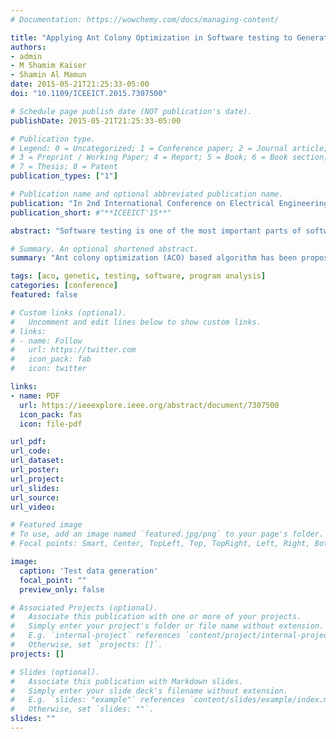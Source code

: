 ```yaml
---
# Documentation: https://wowchemy.com/docs/managing-content/

title: "Applying Ant Colony Optimization in Software testing to Generate Prioritized Optimal Path and Test Data"
authors:
- admin
- M Shamim Kaiser
- Shamin Al Mamun
date: 2015-05-21T21:25:33-05:00
doi: "10.1109/ICEEICT.2015.7307500"

# Schedule page publish date (NOT publication's date).
publishDate: 2015-05-21T21:25:33-05:00

# Publication type.
# Legend: 0 = Uncategorized; 1 = Conference paper; 2 = Journal article;
# 3 = Preprint / Working Paper; 4 = Report; 5 = Book; 6 = Book section;
# 7 = Thesis; 8 = Patent
publication_types: ["1"]

# Publication name and optional abbreviated publication name.
publication: "In 2nd International Conference on Electrical Engineering and Information Communication Technology (ICEEICT'15)"
publication_short: #"**ICEEICT'15**"

abstract: "Software testing is one of the most important parts of software development lifecycle. Among various types of software testing approaches structural testing is widely used. Structural testing can be improved largely by traversing all possible code paths of the software. Genetic algorithm is the most used search technique to automate path testing and test case generation. Recently, different novel search based optimization techniques such as Ant Colony Optimization (ACO), Artificial Bee Colony (ABC), Artificial Immune System (AIS), Particle Swarm Optimization (PSO) have been applied to generate optimal path to complete software coverage. In this paper, ant colony optimization (ACO) based algorithm has been proposed which will generate set of optimal paths and prioritize the paths. Additionally, the approach generates test data sequence within the domain to use as inputs of the generated paths. Proposed approach guarantees full software coverage with minimum redundancy. This paper also demonstrates the proposed approach applying it in a program module."

# Summary. An optional shortened abstract.
summary: "Ant colony optimization (ACO) based algorithm has been proposed which will generate set of optimal paths and prioritize the paths. Additionally, the approach generates test data sequence within the domain to use as inputs of the generated paths. Proposed approach guarantees full software coverage with minimum redundancy."

tags: [aco, genetic, testing, software, program analysis]
categories: [conference]
featured: false

# Custom links (optional).
#   Uncomment and edit lines below to show custom links.
# links:
# - name: Follow
#   url: https://twitter.com
#   icon_pack: fab
#   icon: twitter

links:
- name: PDF
  url: https://ieeexplore.ieee.org/abstract/document/7307500
  icon_pack: fas
  icon: file-pdf

url_pdf:
url_code:
url_dataset:
url_poster:
url_project:
url_slides:
url_source:
url_video:

# Featured image
# To use, add an image named `featured.jpg/png` to your page's folder.
# Focal points: Smart, Center, TopLeft, Top, TopRight, Left, Right, BottomLeft, Bottom, BottomRight.

image:
  caption: 'Test data generation'
  focal_point: ""
  preview_only: false

# Associated Projects (optional).
#   Associate this publication with one or more of your projects.
#   Simply enter your project's folder or file name without extension.
#   E.g. `internal-project` references `content/project/internal-project/index.md`.
#   Otherwise, set `projects: []`.
projects: []

# Slides (optional).
#   Associate this publication with Markdown slides.
#   Simply enter your slide deck's filename without extension.
#   E.g. `slides: "example"` references `content/slides/example/index.md`.
#   Otherwise, set `slides: ""`.
slides: ""
---
```


<!-- {{% callout note %}}
Click the *Cite* button above to demo the feature to enable visitors to import publication metadata into their reference management software.
{{% /callout %}} -->
